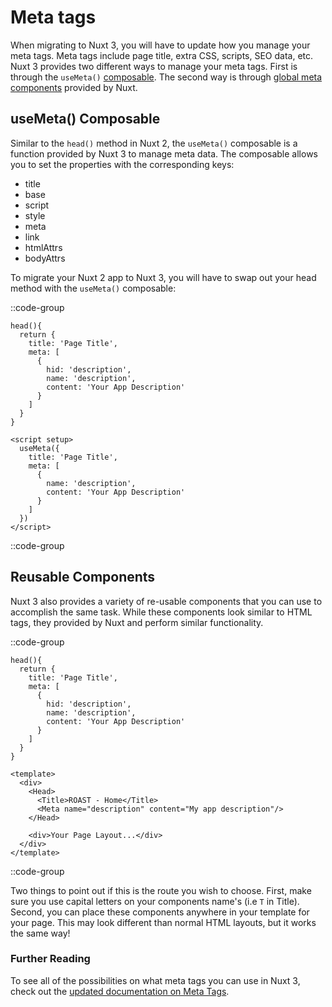 # Meta tags

When migrating to Nuxt 3, you will have to update how you manage your meta tags. Meta tags include page title, extra CSS, scripts, SEO data, etc. Nuxt 3 provides two different ways to manage your meta tags. First is through the `useMeta()` [composable](https://v3.nuxtjs.org/docs/usage/meta-tags#usemeta-composable). The second way is through [global meta components](https://v3.nuxtjs.org/docs/usage/meta-tags#meta-components) provided by Nuxt.

## useMeta() Composable

Similar to the `head()` method in Nuxt 2, the `useMeta()` composable is a function provided by Nuxt 3 to manage meta data. The composable allows you to set the properties with the corresponding keys:

- title
- base
- script
- style
- meta
- link
- htmlAttrs
- bodyAttrs

To migrate your Nuxt 2 app to Nuxt 3, you will have to swap out your head method with the `useMeta()` composable:

::code-group

```vue [Nuxt 2]
head(){
  return {
    title: 'Page Title',
    meta: [
      {
        hid: 'description',
        name: 'description',
        content: 'Your App Description'
      }
    ]
  }
}
```

```vue [Nuxt 3]
<script setup>
  useMeta({
    title: 'Page Title',
    meta: [
      {
        name: 'description',
        content: 'Your App Description'
      }
    ]
  })
</script>
```

::code-group

## Reusable Components

Nuxt 3 also provides a variety of re-usable components that you can use to accomplish the same task. While these components look similar to HTML tags, they provided by Nuxt and perform similar functionality.

::code-group

```vue [Nuxt 2]
head(){
  return {
    title: 'Page Title',
    meta: [
      {
        hid: 'description',
        name: 'description',
        content: 'Your App Description'
      }
    ]
  }
}
```

```vue [Nuxt 3]
<template>
  <div>
    <Head>
      <Title>ROAST - Home</Title>
      <Meta name="description" content="My app description"/>
    </Head>

    <div>Your Page Layout...</div>
  </div>
</template>  
```

::code-group

Two things to point out if this is the route you wish to choose. First, make sure you use capital letters on your components name's (i.e `T` in Title). Second, you can place these components anywhere in your template for your page. This may look different than normal HTML layouts, but it works the same way!

### Further Reading

To see all of the possibilities on what meta tags you can use in Nuxt 3, check out the [updated documentation on Meta Tags](https://v3.nuxtjs.org/docs/usage/meta-tags).
